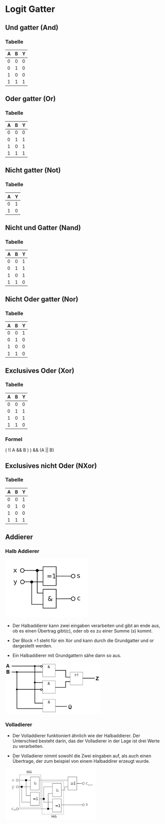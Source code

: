 # Logit Gatter

## Und gatter (And)

### Tabelle

|A|B|Y|
|-|-|-|
|0|0|0|
|0|1|0|
|1|0|0|
|1|1|1|

## Oder gatter (Or)

### Tabelle

|A|B|Y|
|-|-|-|
|0|0|0|
|0|1|1|
|1|0|1|
|1|1|1|

## Nicht gatter (Not)

### Tabelle

|A|Y|
|-|-|
|0|1|
|1|0|

## Nicht und Gatter (Nand)

### Tabelle

|A|B|Y|
|-|-|-|
|0|0|1|
|0|1|1|
|1|0|1|
|1|1|0|

## Nicht Oder gatter (Nor)

### Tabelle

|A|B|Y|
|-|-|-|
|0|0|1|
|0|1|0|
|1|0|0|
|1|1|0|

## Exclusives Oder (Xor)

### Tabelle

|A|B|Y|
|-|-|-|
|0|0|0|
|0|1|1|
|1|0|1|
|1|1|0|

### Formel

( !( A && B ) ) && (A || B)


## Exclusives nicht Oder (NXor)

### Tabelle

|A|B|Y|
|-|-|-|
|0|0|1|
|0|1|0|
|1|0|0|
|1|1|1|

## Addierer

### Halb Addierer

![Empty](Halbaddierer.png)

+ Der Halbaddierer kann zwei eingaben verarbeiten und gibt an ende aus, ob es einen Übertrag gibt(c), oder ob es zu einer Summe (s) kommt.

+ Der Block =1 steht für ein Xor und kann durch die Grundgatter und or dargestellt werden.

+ Ein Halbaddierer mit Grundgattern sähe dann so aus.

![Empty](Halbaddierer_without_xor.png)


### Volladierer

+ Der Volladdierer funktioniert ähnlich wie der Halbaddierer. Der Unterschied besteht darin, das der Volladierer in der Lage ist drei Werte zu verarbeiten.

+ Der Volladierer nimmt sowohl die Zwei eingaben auf, als auch einen Übertrage, der zum beispiel von einem Halbaddirer erzeugt wurde.

![Empty](Volladierer.png)